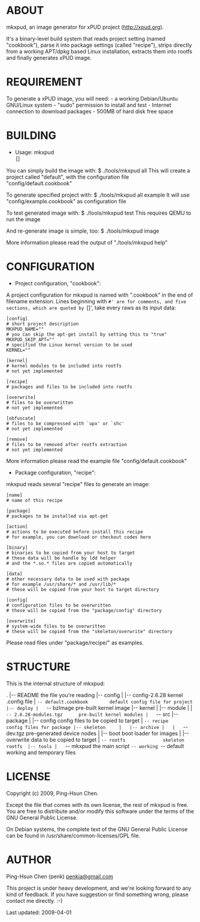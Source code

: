 ABOUT
=====================================================================

mkxpud, an image generator for xPUD project (http://xpud.org).

It's a binary-level build system that reads project setting 
(named "cookbook"), parse it into package settings (called "recipe"), 
strips directly from a working APT/dpkg based Linux installation,
extracts them into rootfs and finally generates xPUD image.


REQUIREMENT
=====================================================================

To generate a xPUD image, you will need:
	- a working Debian/Ubuntu GNU/Linux system
	- "sudo" permission to install and test 
	- Internet connection to download packages
	- 500MB of hard disk free space


BUILDING
=====================================================================

* Usage:  mkxpud <option> [<project name>] 

You can simply build the image with:
	$ ./tools/mkxpud all
This will create a project called "default", with 
the configuration file "config/default.cookbook"
	
To generate specified project with:
	$ ./tools/mkxpud all example
It will use "config/example.cookbook" as configuration file
	
To test generated image with:
	$ ./tools/mkxpud test 
This requires QEMU to run the image 

And re-generate image is simple, too:
	$ ./tools/mkxpud image

More information please read the output of "./tools/mkxpud help"

CONFIGURATION
=====================================================================

* Project configuration, "cookbook":

A project configuration for mkxpud is named with ".cookbook" 
in the end of filename extension. 
Lines beginning with `#' are for comments, and five sections,
which are quoted by `[]', take every raws as its input data:
	
	[config]
	# short project description
	MKXPUD_NAME=""
	# you can skip the apt-get install by setting this to "true"
	MKXPUD_SKIP_APT=""
	# specified the Linux kernel version to be used
	KERNEL=""

	[kernel]
	# kernel modules to be included into rootfs
	# not yet implemented

	[recipe]
	# packages and files to be included into rootfs

	[overwrite]
	# files to be overwritten
	# not yet implemented

	[obfuscate]
	# files to be compressed with `upx' or `shc'
	# not yet implemented
	
	[remove]
	# files to be removed after rootfs extraction
	# not yet implemented

More information please read the example file "config/default.cookbook"

* Package configuration, "recipe":

mkxpud reads several "recipe" files to generate an image:

	[name]
	# name of this recipe
	
	[package]
	# packages to be installed via apt-get 

	[action]
	# actions to be executed before install this recipe
	# for example, you can download or checkout codes here

	[binary]
	# binaries to be copied from your host to target
	# these data will be handle by ldd helper
	# and the *.so.* files are copied automatically

	[data]
	# other necessary data to be used with package
	# for example /usr/share/* and /usr/lib/*
	# these will be copied from your host to target directory

	[config]
	# configuration files to be overwritten 
	# these will be copied from the "package/config" directory

	[overwrite]
	# system-wide files to be overwritten
	# these will be copied from the "skeleton/overwrite" directory
	
Please read files under "package/recipe/" as examples.

STRUCTURE
=====================================================================

This is the internal structure of mkxpud:

.
|-- README				the file you're reading
|-- config
|   |-- config-2.6.28			kernel .config file
|   `-- default.cookbook		default config file for project
|-- deploy
|   `-- bzImage				pre-built kernel image
|-- kernel
|   |-- module
|   |   `-- 2.6.28-modules.tgz		pre-built kernel modules
|   `-- src
|-- package
|   |-- config				config files to be copied to target
|   `-- recipe				config files for package
|-- skeleton	
|   |-- archive
|   |   `-- dev.tgz			pre-generated device nodes
|   |-- boot				boot loader for images
|   |-- overwrite			data to be copied to target
|   `-- rootfs				skeleton rootfs 
|-- tools
|   `-- mkxpud				the main script 
`-- working
    `-- default				working and temporary files 

LICENSE
=====================================================================

Copyright (c) 2009, Ping-Hsun Chen.

Except the file that comes with its own license, the rest of mkxpud is free.
You are free to distribute and/or modify this software under the terms of
the GNU General Public License.

On Debian systems, the complete text of the GNU General Public License can
be found in /usr/share/common-licenses/GPL file.

AUTHOR
=====================================================================

Ping-Hsun Chen (penk) <penkia@gmail.com>

This project is under heavy development, and we're looking forward 
to any kind of feedback. If you have suggestion or find something wrong, 
please contact me directly. :-)

Last updated: 2009-04-01
